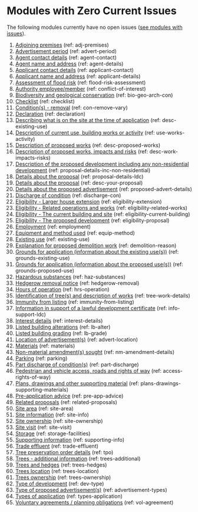 # Modules with Zero Current Issues
The following modules currently have no open issues ([see modules with issues](https://github.com/digital-land/planning-application-data-specification/blob/main/issue-tracking/index.md)).

1. [Adjoining premises](https://github.com/digital-land/planning-application-data-specification/discussions/25) (ref: adj-premises)
2. [Advertisement period](https://github.com/digital-land/planning-application-data-specification/discussions/27) (ref: advert-period)
3. [Agent contact details](https://github.com/digital-land/planning-application-data-specification/discussions/30) (ref: agent-contact)
4. [Agent name and address](https://github.com/digital-land/planning-application-data-specification/discussions/28) (ref: agent-details)
5. [Applicant contact details](https://github.com/digital-land/planning-application-data-specification/discussions/31) (ref: applicant-contact)
6. [Applicant name and address](https://github.com/digital-land/planning-application-data-specification/discussions/29) (ref: applicant-details)
7. [Assessment of flood risk](https://github.com/digital-land/planning-application-data-specification/discussions/49) (ref: flood-risk-assessment)
8. [Authority employee/member](https://github.com/digital-land/planning-application-data-specification/discussions/50) (ref: conflict-of-interest)
9. [Biodiversity and geological conservation](https://github.com/digital-land/planning-application-data-specification/discussions/51) (ref: bio-geo-arch-con)
10. [Checklist](https://github.com/digital-land/planning-application-data-specification/discussions/55) (ref: checklist)
11. [Condition(s) - removal](https://github.com/digital-land/planning-application-data-specification/discussions/56) (ref: con-remove-vary)
12. [Declaration](https://github.com/digital-land/planning-application-data-specification/discussions/57) (ref: declaration)
13. [Describing what is on the site at the time of application](https://github.com/digital-land/planning-application-data-specification/discussions/61) (ref: desc-existing-use)
14. [Description of current use, building works or activity](https://github.com/digital-land/planning-application-data-specification/discussions/62) (ref: use-works-activity)
15. [Description of proposed works](https://github.com/digital-land/planning-application-data-specification/discussions/156) (ref: desc-proposed-works)
16. [Description of proposed works, impacts and risks](https://github.com/digital-land/planning-application-data-specification/discussions/81) (ref: desc-work-impacts-risks)
17. [Description of the proposed development including any non-residential development](https://github.com/digital-land/planning-application-data-specification/discussions/79) (ref: proposal-details-inc-non-residential)
18. [Details about the proposal](https://github.com/digital-land/planning-application-data-specification/discussions/206) (ref: proposal-details-ldc)
19. [Details about the proposal](https://github.com/digital-land/planning-application-data-specification/discussions/63) (ref: desc-your-proposal)
20. [Details about the proposed advertisement](https://github.com/digital-land/planning-application-data-specification/discussions/82) (ref: proposed-advert-details)
21. [Discharge of condition](https://github.com/digital-land/planning-application-data-specification/discussions/149) (ref: discharge-con)
22. [Eligibility - Larger house extension](https://github.com/digital-land/planning-application-data-specification/discussions/192) (ref: eligibility-extension)
23. [Eligibility - Related operations and works](https://github.com/digital-land/planning-application-data-specification/discussions/87) (ref: eligibility-related-works)
24. [Eligibility - The current building and site](https://github.com/digital-land/planning-application-data-specification/discussions/88) (ref: eligibility-current-building)
25. [Eligibility - The proposed development](https://github.com/digital-land/planning-application-data-specification/discussions/89) (ref: eligibility-proposal)
26. [Employment](https://github.com/digital-land/planning-application-data-specification/discussions/43) (ref: employment)
27. [Equipment and method used](https://github.com/digital-land/planning-application-data-specification/discussions/85) (ref: equip-method)
28. [Existing use](https://github.com/digital-land/planning-application-data-specification/discussions/42) (ref: existing-use)
29. [Explanation for proposed demolition work](https://github.com/digital-land/planning-application-data-specification/discussions/86) (ref: demolition-reason)
30. [Grounds for application (information about the existing use(s))](https://github.com/digital-land/planning-application-data-specification/discussions/92) (ref: grounds-existing-use)
31. [Grounds for application (information about the proposed use(s))](https://github.com/digital-land/planning-application-data-specification/discussions/93) (ref: grounds-proposed-use)
32. [Hazardous substances](https://github.com/digital-land/planning-application-data-specification/discussions/40) (ref: haz-substances)
33. [Hedgerow removal notice](https://github.com/digital-land/planning-application-data-specification/discussions/217) (ref: hedgerow-removal)
34. [Hours of operation](https://github.com/digital-land/planning-application-data-specification/discussions/39) (ref: hrs-operation)
35. [Identification of tree(s) and description of works](https://github.com/digital-land/planning-application-data-specification/discussions/94) (ref: tree-work-details)
36. [Immunity from listing](https://github.com/digital-land/planning-application-data-specification/discussions/38) (ref: immunity-from-listing)
37. [Information in support of a lawful development certificate](https://github.com/digital-land/planning-application-data-specification/discussions/96) (ref: info-support-ldc)
38. [Interest details](https://github.com/digital-land/planning-application-data-specification/discussions/212) (ref: interest-details)
39. [Listed building alterations](https://github.com/digital-land/planning-application-data-specification/discussions/99) (ref: lb-alter)
40. [Listed building grading](https://github.com/digital-land/planning-application-data-specification/discussions/36) (ref: lb-grade)
41. [Location of advertisement(s)](https://github.com/digital-land/planning-application-data-specification/discussions/64) (ref: advert-location)
42. [Materials](https://github.com/digital-land/planning-application-data-specification/discussions/26) (ref: materials)
43. [Non-material amendment(s) sought](https://github.com/digital-land/planning-application-data-specification/discussions/76) (ref: nm-amendment-details)
44. [Parking](https://github.com/digital-land/planning-application-data-specification/discussions/66) (ref: parking)
45. [Part discharge of condition(s)](https://github.com/digital-land/planning-application-data-specification/discussions/140) (ref: part-discharge)
46. [Pedestrian and vehicle access, roads and rights of way](https://github.com/digital-land/planning-application-data-specification/discussions/100) (ref: access-rights-of-way)
47. [Plans, drawings and other supporting material](https://github.com/digital-land/planning-application-data-specification/discussions/102) (ref: plans-drawings-supporting-materials)
48. [Pre-application advice](https://github.com/digital-land/planning-application-data-specification/discussions/35) (ref: pre-app-advice)
49. [Related proposals](https://github.com/digital-land/planning-application-data-specification/discussions/34) (ref: related-proposals)
50. [Site area](https://github.com/digital-land/planning-application-data-specification/discussions/103) (ref: site-area)
51. [Site information](https://github.com/digital-land/planning-application-data-specification/discussions/104) (ref: site-info)
52. [Site ownership](https://github.com/digital-land/planning-application-data-specification/discussions/105) (ref: site-ownership)
53. [Site visit](https://github.com/digital-land/planning-application-data-specification/discussions/32) (ref: site-visit)
54. [Storage](https://github.com/digital-land/planning-application-data-specification/discussions/67) (ref: storage-facilities)
55. [Supporting information](https://github.com/digital-land/planning-application-data-specification/discussions/107) (ref: supporting-info)
56. [Trade effluent](https://github.com/digital-land/planning-application-data-specification/discussions/74) (ref: trade-effluent)
57. [Tree preservation order details](https://github.com/digital-land/planning-application-data-specification/discussions/108) (ref: tpo)
58. [Trees - additional information](https://github.com/digital-land/planning-application-data-specification/discussions/109) (ref: trees-additional)
59. [Trees and hedges](https://github.com/digital-land/planning-application-data-specification/discussions/110) (ref: trees-hedges)
60. [Trees location](https://github.com/digital-land/planning-application-data-specification/discussions/111) (ref: trees-location)
61. [Trees ownership](https://github.com/digital-land/planning-application-data-specification/discussions/112) (ref: trees-ownership)
62. [Type of development](https://github.com/digital-land/planning-application-data-specification/discussions/113) (ref: dev-type)
63. [Type of proposed advertisement(s)](https://github.com/digital-land/planning-application-data-specification/discussions/114) (ref: advertisement-types)
64. [Types of application](https://github.com/digital-land/planning-application-data-specification/discussions/73) (ref: types-application)
65. [Voluntary agreements / planning obligations](https://github.com/digital-land/planning-application-data-specification/discussions/115) (ref: vol-agreement)